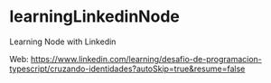 # learningLinkedinNode
Learning Node with Linkedin

Web: https://www.linkedin.com/learning/desafio-de-programacion-typescript/cruzando-identidades?autoSkip=true&resume=false
